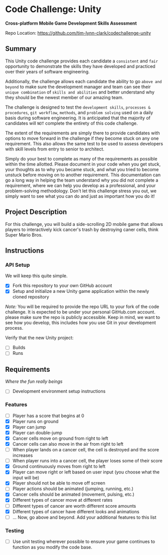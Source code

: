 # Code Challenge: Unity
__Cross-platform Mobile Game Development Skills Assessment__

Repo Location: https://github.com/tim-lynn-clark/codechallenge-unity

## Summary
This Unity code challenge provides each candidate a `consistent` and `fair` opportunity to demonstrate the skills they have developed and practiced over their years of software engineering.

Additionally, the challenge allows each candidate the ability to go `above and beyond` to make sure the development manager and team can see their `unique combination` of `skills and abilities` and better understand why they should be the newest member of our amazing team.

The challenge is designed to test the `development skills`, `processes & procedures`, `git workflow`, `methods`, and `problem solving` used on a daily basis during software engineering. It is anticipated that the majority of candidates will `NOT` complete the entirety of this code challenge. 

The extent of the requirements are simply there to provide candidates with options to move forward in the challenge if they become stuck on any one requirement. This also allows the same test to be used to assess developers with skill levels from entry to senior to architect.

Simply do your best to complete as many of the requirements as possible within the time allotted. Please document in your code when you get stuck, your thoughts as to why you became stuck, and what you tried to become unstuck before moving on to another requirement. This documentation can go a long way in helping the team understand why you did not complete a requirement, where we can help you develop as a professional, and your problem-solving methodology. Don't let this challenge stress you out, we simply want to see what you can do and just as important how you do it!

## Project Description
For this challenge, you will build a side-scrolling 2D mobile game that allows players to interactively kick cancer's trash by destroying caner cells, think Super Mario Bros. 

## Instructions

### API Setup
We will keep this quite simple.

- [X] Fork this repository to your own GitHub account 
- [X] Setup and initialize a new Unity game application within the newly cloned repository

_Note:_ You will be required to provide the repo URL to your fork of the code challenge. It is expected to be under your personal GitHub.com account. please make sure the repo is publicly accessible. Keep in mind, we want to see how you develop, this includes how you use Git in your development process.

Verify that the new Unity project:

- [ ] Builds
- [ ] Runs 

## Requirements
_Where the fun really beings_

- [ ] Development environment setup instructions

### Features
- [ ] Player has a score that begins at 0
- [X] Player runs on ground
- [X] Player can jump
- [X] Player can double-jump
- [X] Cancer cells move on ground from right to left
- [X] Cancer cells can also move in the air from right to left
- [ ] When player lands on a cancer cell, the cell is destroyed and the score increases
- [ ] When player runs into a cancer cell, the player loses some of their score
- [X] Ground continuously moves from right to left
- [X] Player can move right or left based on user input (you choose what the input will be)
- [X] Player should not be able to move off screen
- [ ] Player actions should be animated (jumping, running, etc.)
- [X] Cancer cells should be animated (movement, pulsing, etc.)
- [X] Different types of cancer move at different rates
- [ ] Different types of cancer are worth different score amounts
- [X] Different types of cancer have different looks and animations
- [ ] ... Now, go above and beyond. Add your additional features to this list

### Testing
- [ ] Use unit testing wherever possible to ensure your game continues to function as you modify the code base.